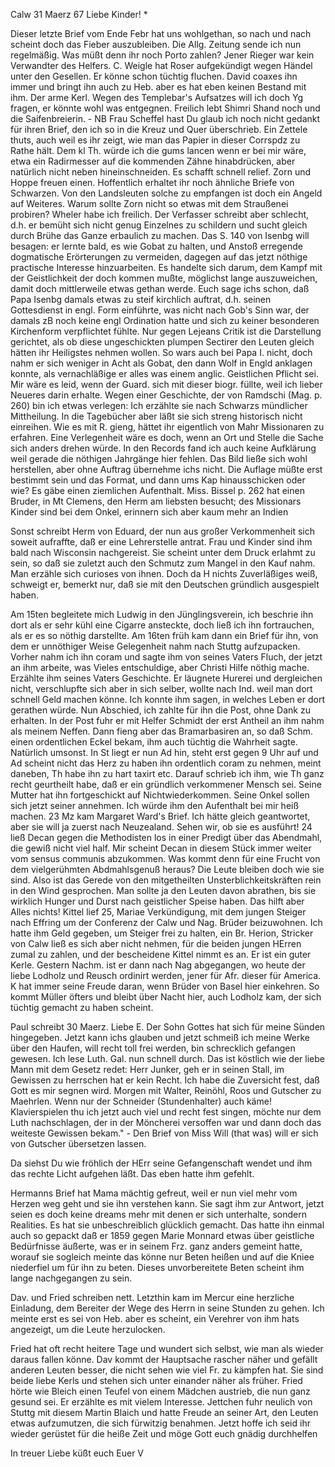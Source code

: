  Calw 31 Maerz 67
Liebe Kinder! <Marie>*

Dieser letzte Brief vom Ende Febr hat uns wohlgethan, so nach und nach scheint doch das Fieber auszubleiben. Die Allg. Zeitung sende ich nun regelmäßig. Was müßt denn ihr noch Porto zahlen? Jener Rieger war kein Verwandter des Helfers. C. Weigle hat Roser aufgekündigt wegen Händel unter den Gesellen. Er könne schon tüchtig fluchen. David coaxes ihn immer und bringt ihn auch zu Heb. aber es hat eben keinen Bestand mit ihm. Der arme Kerl. Wegen des Templebar's Aufsatzes will ich doch Yg fragen, er könnte wohl was entgegnen. Freilich lebt Shimri Shand noch und die Saifenbreierin. - NB Frau Scheffel hast Du glaub ich noch nicht gedankt für ihren Brief, den ich so in die Kreuz und Quer überschrieb. Ein Zettele thuts, auch weil es ihr zeigt, wie man das Papier in dieser Corrspdz zu Rathe hält. Dem kl Th. würde ich die gums lancen wenn er bei mir wäre, etwa ein Radirmesser auf die kommenden Zähne hinabdrücken, aber natürlich nicht neben hineinschneiden. Es schafft schnell relief. Zorn und Hoppe freuen einen. Hoffentlich erhaltet ihr noch ähnliche Briefe von Schwarzen. Von den Landsleuten solche zu empfangen ist doch ein Angeld auf Weiteres. Warum sollte Zorn nicht so etwas mit dem Straußenei probiren? Wheler habe ich freilich. Der Verfasser schreibt aber schlecht, d.h. er bemüht sich nicht genug Einzelnes zu schildern und sucht gleich durch Brühe das Ganze erbaulich zu machen. Das S. 140 von Isenbg will besagen: er lernte bald, es wie Gobat zu halten, und Anstoß erregende dogmatische Erörterungen zu vermeiden, dagegen auf das jetzt nöthige practische Interesse hinzuarbeiten. Es handelte sich darum, dem Kampf mit der Geistlichkeit der doch kommen mußte, möglichst lange auszuweichen, damit doch mittlerweile etwas gethan werde. Euch sage ichs schon, daß Papa Isenbg damals etwas zu steif kirchlich auftrat, d.h. seinen Gottesdienst in engl. Form einführte, was nicht nach Gob's Sinn war, der damals zB noch keine engl Ordination hatte und sich zu keiner besonderen Kirchenform verpflichtet fühlte. Nur gegen Lejeans Critik ist die Darstellung gerichtet, als ob diese ungeschickten plumpen Sectirer den Leuten gleich hätten ihr Heiligstes nehmen wollen. So wars auch bei Papa I. nicht, doch nahm er sich weniger in Acht als Gobat, den dann Wolf in Engld anklagen konnte, als vernachläßige er alles was einem anglic. Geistlichen Pflicht sei. Mir wäre es leid, wenn der Guard. sich mit dieser biogr. füllte, weil ich lieber Neueres darin erhalte. Wegen einer Geschichte, der von Ramdschi (Mag. p. 260) bin ich etwas verlegen: Ich erzählte sie nach Schwarzs mündlicher Mittheilung. In die Tagebücher aber läßt sie sich streng historisch nicht einreihen. Wie es mit R. gieng, hättet ihr eigentlich von Mahr Missionaren zu erfahren. Eine Verlegenheit wäre es doch, wenn an Ort und Stelle die Sache sich anders drehen würde. In den Records fand ich auch keine Aufklärung weil gerade die nöthigen Jahrgänge hier fehlen. Das Bild ließe sich wohl herstellen, aber ohne Auftrag übernehme ichs nicht. Die Auflage müßte erst bestimmt sein und das Format, und dann ums Kap hinausschicken oder wie? Es gäbe einen ziemlichen Aufenthalt. Miss. Bissel p. 262 hat einen Bruder, in Mt Clemens, den Herm am liebsten besucht; des Missionars Kinder sind bei dem Onkel, erinnern sich aber kaum mehr an Indien

Sonst schreibt Herm von Eduard, der nun aus großer Verkommenheit sich soweit aufraffte, daß er eine Lehrerstelle antrat. Frau und Kinder sind ihm bald nach Wisconsin nachgereist. Sie scheint unter dem Druck erlahmt zu sein, so daß sie zuletzt auch den Schmutz zum Mangel in den Kauf nahm. Man erzähle sich curioses von ihnen. Doch da H nichts Zuverläßiges weiß, schweigt er, bemerkt nur, daß sie mit den Deutschen gründlich ausgespielt haben.

Am 15ten begleitete mich Ludwig in den Jünglingsverein, ich beschrie ihn dort als er sehr kühl eine Cigarre ansteckte, doch ließ ich ihn fortrauchen, als er es so nöthig darstellte. Am 16ten früh kam dann ein Brief für ihn, von dem er unnöthiger Weise Gelegenheit nahm nach Stuttg aufzupacken. Vorher nahm ich ihn coram und sagte ihm von seines Vaters Fluch, der jetzt an ihm arbeite, was Vieles entschuldige, aber Christi Hilfe nöthig mache. Erzählte ihm seines Vaters Geschichte. Er läugnete Hurerei und dergleichen nicht, verschlupfte sich aber in sich selber, wollte nach Ind. weil man dort schnell Geld machen könne. Ich konnte ihm sagen, in welches Leben er dort gerathen würde. Nun Abschied, ich zahlte für ihn die Post, ohne Dank zu erhalten. In der Post fuhr er mit Helfer Schmidt der erst Antheil an ihm nahm als meinem Neffen. Dann fieng aber das Bramarbasiren an, so daß Schm. einen ordentlichen Eckel bekam, ihm auch tüchtig die Wahrheit sagte. Natürlich umsonst. In St liegt er nun Ad hin, steht erst gegen 9 Uhr auf und Ad scheint nicht das Herz zu haben ihn ordentlich coram zu nehmen, meint daneben, Th habe ihn zu hart taxirt etc. Darauf schrieb ich ihm, wie Th ganz recht geurtheilt habe, daß er ein gründlich verkommener Mensch sei. Seine Mutter hat ihn fortgeschickt auf Nichtwiederkommen. Seine Onkel sollen sich jetzt seiner annehmen. Ich würde ihm den Aufenthalt bei mir heiß machen. 
23 Mz kam Margaret Ward's Brief. Ich hätte gleich geantwortet, aber sie will ja zuerst nach Neuzealand. Sehen wir, ob sie es ausführt! 24 ließ Decan gegen die Methodisten los in einer Predigt über das Abendmahl, die gewiß nicht viel half. Mir scheint Decan in diesem Stück immer weiter vom sensus communis abzukommen. Was kommt denn für eine Frucht von dem vielgerühmten Abdmahlsgenuß heraus? Die Leute bleiben doch wie sie sind. Also ist das Gerede von den mitgetheilten Unsterblichkeitskräften rein in den Wind gesprochen. Man sollte ja den Leuten davon abrathen, bis sie wirklich Hunger und Durst nach geistlicher Speise haben. Das hilft aber Alles nichts! 
Kittel lief 25, Mariae Verkündigung, mit dem jungen Steiger nach Effring um der Conferenz der Calw und Nag. Brüder beizuwohnen. Ich hatte ihm Geld gegeben, um Steiger frei zu halten, ein Br. Herion, Stricker von Calw ließ es sich aber nicht nehmen, für die beiden jungen HErren zumal zu zahlen, und der bescheidene Kittel nimmt es an. Er ist ein guter Kerle. Gestern Nachm. ist er dann nach Nag abgegangen, wo heute der liebe Lodholz und Reusch ordinirt werden, jener für Afr. dieser für America. K hat immer seine Freude daran, wenn Brüder von Basel hier einkehren. So kommt Müller öfters und bleibt über Nacht hier, auch Lodholz kam, der sich tüchtig gemacht zu haben scheint.

Paul schreibt 30 Maerz. Liebe E. Der Sohn Gottes hat sich für meine Sünden hingegeben. Jetzt kann ichs glauben und jetzt schmeiß ich meine Werke über den Haufen, will recht toll frei werden, bin schrecklich gefangen gewesen. Ich lese Luth. Gal. nun schnell durch. Das ist köstlich wie der liebe Mann mit dem Gesetz redet: Herr Junker, geh er in seinen Stall, im Gewissen zu herrschen hat er kein Recht. Ich habe die Zuversicht fest, daß Gott es mir segnen wird. Morgen mit Walter, Reinöhl, Roos und Gutscher zu Maehrlen. Wenn nur der Schneider (Stundenhalter) auch käme! Klavierspielen thu ich jetzt auch viel und recht fest singen, möchte nur dem Luth nachschlagen, der in der Möncherei versoffen war und dann doch das weiteste Gewissen bekam." - Den Brief von Miss Will (that was) will er sich von Gutscher übersetzen lassen.

Da siehst Du wie fröhlich der HErr seine Gefangenschaft wendet und ihm das rechte Licht aufgehen läßt. Das eben hatte ihm gefehlt.

Hermanns Brief hat Mama mächtig gefreut, weil er nun viel mehr vom Herzen weg geht und sie ihn verstehen kann. Sie sagt ihm zur Antwort, jetzt seien es doch keine dreams mehr mit denen er sich unterhalte, sondern Realities. Es hat sie unbeschreiblich glücklich gemacht. Das hatte ihn einmal auch so gepackt daß er 1859 gegen Marie Monnard etwas über geistliche Bedürfnisse äußerte, was er in seinem Frz. ganz anders gemeint hatte, worauf sie sogleich meinte das könne nur Beten heißen und auf die Kniee niederfiel um für ihn zu beten. Dieses unvorbereitete Beten scheint ihm lange nachgegangen zu sein.

Dav. und Fried schreiben nett. Letzthin kam im Mercur eine herzliche Einladung, dem Bereiter der Wege des Herrn in seine Stunden zu gehen. Ich meinte erst es sei von Heb. aber es scheint, ein Verehrer von ihm hats angezeigt, um die Leute herzulocken.

Fried hat oft recht heitere Tage und wundert sich selbst, wie man als wieder daraus fallen könne. Dav kommt der Hauptsache rascher näher und gefällt anderen Leuten besser, die nicht sehen wie viel Fr. zu kämpfen hat. Sie sind beide liebe Kerls und stehen sich unter einander näher als früher. Fried hörte wie Bleich einen Teufel von einem Mädchen austrieb, die nun ganz gesund sei. Er erzählte es mit vielem Interesse. Jettchen fuhr neulich von Stuttg mit diesem Martin Blaich und hatte Freude an seiner Art, den Leuten etwas aufzumutzen, die sich fürwitzig benahmen. Jetzt hoffe ich seid ihr wieder gerüstet für die heiße Zeit und möge Gott euch gnädig durchhelfen

 In treuer Liebe küßt euch
 Euer V

